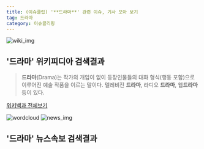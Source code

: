 ```yaml
---
title: (이슈클립) '**드라마**' 관련 이슈, 기사 모아 보기
tag: 드라마
category: 이슈클리핑
---
```

![wiki_img](https://user-images.githubusercontent.com/42597476/44503234-41136a80-a6d0-11e8-9071-6fc6418eafe4.png)
## **'**드라마**'** 위키피디아 검색결과
>**드라마**(Drama)는 작가의 개입이 없이 등장인물들의 대화 형식(행동 포함)으로 이루어진 예술 작품을 이르는 말이다. 텔레비전 **드라마**, 라디오 **드라마**, 웹**드라마** 등이 있다.

<a href="https://ko.wikipedia.org/wiki/드라마" target="_blank">위키백과 전체보기</a>

![wordcloud](https://s3.ap-northeast-2.amazonaws.com/lyrics101-wordcloud/2018-09-21-1537534731.png)
![news_img](https://user-images.githubusercontent.com/42597476/44507050-1206f400-a6e4-11e8-8d98-7ffbfebb353f.png)
## **'**드라마**'** 뉴스속보 검색결과

